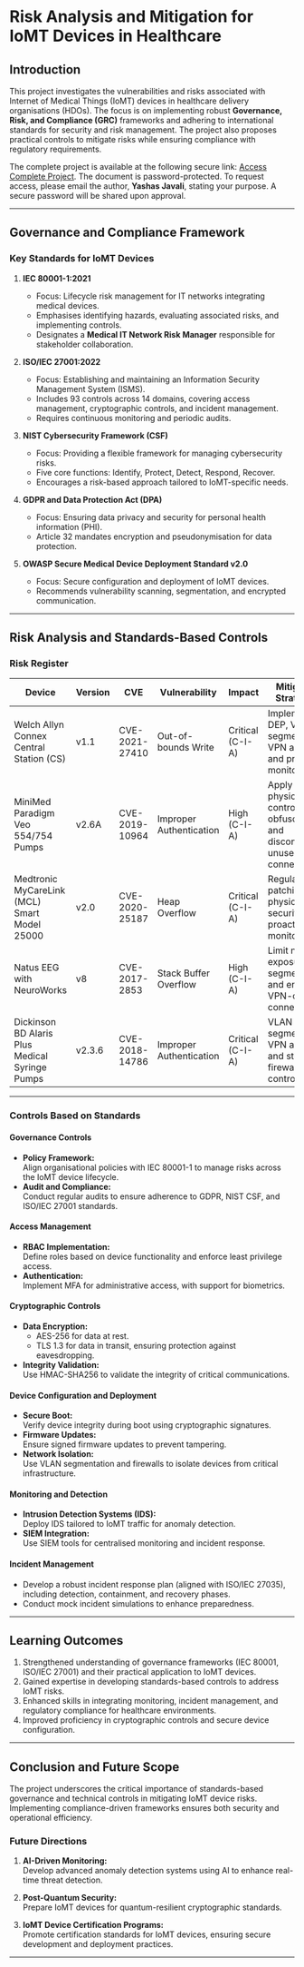 # **Risk Analysis and Mitigation for IoMT Devices in Healthcare**

## **Introduction**

This project investigates the vulnerabilities and risks associated with Internet of Medical Things (IoMT) devices in healthcare delivery organisations (HDOs). The focus is on implementing robust **Governance, Risk, and Compliance (GRC)** frameworks and adhering to international standards for security and risk management. The project also proposes practical controls to mitigate risks while ensuring compliance with regulatory requirements.

The complete project is available at the following secure link: [Access Complete Project](https://drive.proton.me/urls/KWTEHB22NC#7DxwFHp3l5GE). The document is password-protected. To request access, please email the author, **Yashas Javali**, stating your purpose. A secure password will be shared upon approval.

---

## **Governance and Compliance Framework**

### **Key Standards for IoMT Devices**

1. **IEC 80001-1:2021**  
   - Focus: Lifecycle risk management for IT networks integrating medical devices.
   - Emphasises identifying hazards, evaluating associated risks, and implementing controls.
   - Designates a **Medical IT Network Risk Manager** responsible for stakeholder collaboration.

2. **ISO/IEC 27001:2022**  
   - Focus: Establishing and maintaining an Information Security Management System (ISMS).
   - Includes 93 controls across 14 domains, covering access management, cryptographic controls, and incident management.
   - Requires continuous monitoring and periodic audits.

3. **NIST Cybersecurity Framework (CSF)**  
   - Focus: Providing a flexible framework for managing cybersecurity risks.
   - Five core functions: Identify, Protect, Detect, Respond, Recover.
   - Encourages a risk-based approach tailored to IoMT-specific needs.

4. **GDPR and Data Protection Act (DPA)**  
   - Focus: Ensuring data privacy and security for personal health information (PHI).
   - Article 32 mandates encryption and pseudonymisation for data protection.

5. **OWASP Secure Medical Device Deployment Standard v2.0**  
   - Focus: Secure configuration and deployment of IoMT devices.
   - Recommends vulnerability scanning, segmentation, and encrypted communication.

---

## **Risk Analysis and Standards-Based Controls**

### **Risk Register**

| **Device**                                      | **Version**           | **CVE**         | **Vulnerability**               | **Impact**        | **Mitigation Strategies**                                                      |
|-------------------------------------------------|-----------------------|-----------------|---------------------------------|-------------------|---------------------------------------------------------------------------------|
| Welch Allyn Connex Central Station (CS)        | v1.1                 | CVE-2021-27410  | Out-of-bounds Write             | Critical (C-I-A) | Implement DEP, VLAN segmentation, VPN access, and proactive monitoring.       |
| MiniMed Paradigm Veo 554/754 Pumps             | v2.6A                | CVE-2019-10964  | Improper Authentication         | High (C-I-A)     | Apply physical controls, data obfuscation, and disconnect unused connections. |
| Medtronic MyCareLink (MCL) Smart Model 25000   | v2.0                 | CVE-2020-25187  | Heap Overflow                   | Critical (C-I-A) | Regular patching, physical security, and proactive monitoring.                |
| Natus EEG with NeuroWorks                     | v8                    | CVE-2017-2853   | Stack Buffer Overflow           | High (C-I-A)     | Limit network exposure, use segmentation, and ensure VPN-only connections.    |
| Dickinson BD Alaris Plus Medical Syringe Pumps | v2.3.6               | CVE-2018-14786  | Improper Authentication         | Critical (C-I-A) | VLAN segmentation, VPN access, and strict firewall controls.                  |

---

### **Controls Based on Standards**

#### **Governance Controls**
- **Policy Framework:**  
  Align organisational policies with IEC 80001-1 to manage risks across the IoMT device lifecycle.  
- **Audit and Compliance:**  
  Conduct regular audits to ensure adherence to GDPR, NIST CSF, and ISO/IEC 27001 standards.

#### **Access Management**
- **RBAC Implementation:**  
  Define roles based on device functionality and enforce least privilege access.
- **Authentication:**  
  Implement MFA for administrative access, with support for biometrics.

#### **Cryptographic Controls**
- **Data Encryption:**  
  - AES-256 for data at rest.  
  - TLS 1.3 for data in transit, ensuring protection against eavesdropping.  
- **Integrity Validation:**  
  Use HMAC-SHA256 to validate the integrity of critical communications.

#### **Device Configuration and Deployment**
- **Secure Boot:**  
  Verify device integrity during boot using cryptographic signatures.  
- **Firmware Updates:**  
  Ensure signed firmware updates to prevent tampering.  
- **Network Isolation:**  
  Use VLAN segmentation and firewalls to isolate devices from critical infrastructure.

#### **Monitoring and Detection**
- **Intrusion Detection Systems (IDS):**  
  Deploy IDS tailored to IoMT traffic for anomaly detection.  
- **SIEM Integration:**  
  Use SIEM tools for centralised monitoring and incident response.

#### **Incident Management**
- Develop a robust incident response plan (aligned with ISO/IEC 27035), including detection, containment, and recovery phases.  
- Conduct mock incident simulations to enhance preparedness.

---

## **Learning Outcomes**

1. Strengthened understanding of governance frameworks (IEC 80001, ISO/IEC 27001) and their practical application to IoMT devices.
2. Gained expertise in developing standards-based controls to address IoMT risks.
3. Enhanced skills in integrating monitoring, incident management, and regulatory compliance for healthcare environments.
4. Improved proficiency in cryptographic controls and secure device configuration.

---

## **Conclusion and Future Scope**

The project underscores the critical importance of standards-based governance and technical controls in mitigating IoMT device risks. Implementing compliance-driven frameworks ensures both security and operational efficiency.

### **Future Directions**
1. **AI-Driven Monitoring:**  
   Develop advanced anomaly detection systems using AI to enhance real-time threat detection.

2. **Post-Quantum Security:**  
   Prepare IoMT devices for quantum-resilient cryptographic standards.

3. **IoMT Device Certification Programs:**  
   Promote certification standards for IoMT devices, ensuring secure development and deployment practices.

---

